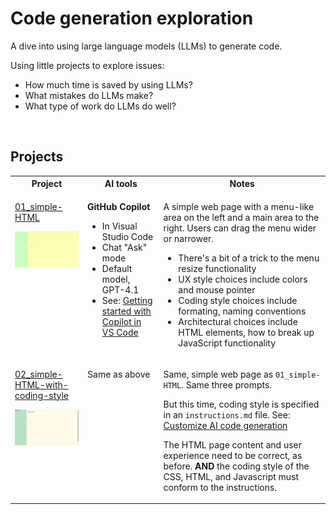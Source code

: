 # Code generation exploration
A dive into using large language models (LLMs) to generate code.

Using little projects to explore issues:
- How much time is saved by using LLMs?
- What mistakes do LLMs make?
- What type of work do LLMs do well?

<p>&nbsp;</p>


## Projects
<table>
<tr>
<th>Project</th>
<th>AI tools</th>
<th>Notes</th>
</tr>
<tr><!-- 01_simple-HTML -->
<td valign="top">
<p><a href="01_simple-HTML/README.md">01_simple-HTML</a></p>
<img src="01_simple-HTML/images/01_simple-HTML.gif" width="200" alt="Example">
</td>
<td valign="top">
<p><b>GitHub Copilot</b></p>
<ul>
<li>In Visual Studio Code</li>
<li>Chat "Ask" mode</li>
<li>Default model, GPT-4.1</li>
<li>See: <a href="https://code.visualstudio.com/docs/copilot/getting-started">Getting started with Copilot in VS Code</a></li>
</ul>
</td>
<td valign="top">
<p>A simple web page with a menu-like area on the left and a main area to the right. 
Users can drag the menu wider or narrower.</p>
<ul>
<li>There's a bit of a trick to the menu resize functionality</li>
<li>UX style choices include colors and mouse pointer</li>
<li>Coding style choices include formating, naming conventions</li>
<li>Architectural choices include HTML elements, how to break up JavaScript functionality</li>
</ul>
</td>
</tr>
<tr><!-- 02_simple-HTML-with-coding-style -->
<td valign="top">
<p><a href="02_simple-HTML-with-coding-style/README.md">02_simple-HTML-with-coding-style</a></p>
<img src="02_simple-HTML-with-coding-style/images/02_simple-HTML-with-coding-style.png" width="200" alt="Example">
</td>
<td valign="top">
<p>Same as above</p>
</td>
<td valign="top">
<p>Same, simple web page as <code>01_simple-HTML</code>.  Same three prompts.</p>
<p>But this time, coding style is specified in an <code>instructions.md</code> file. See: <a href="https://code.visualstudio.com/docs/copilot/reference/copilot-vscode-features#_customize-ai-code-generation">Customize AI code generation</a></p>
<p>The HTML page content and user experience need to be correct, as before. <b>AND</b> the coding style of the CSS, HTML, and Javascript must conform to the instructions.</p>
</td>
</tr>
</table>
